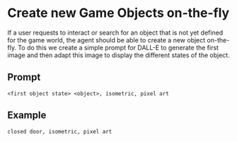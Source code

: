 # Create new Game Objects on-the-fly

If a user requests to interact or search for an object that is not yet defined for the game world, the agent should be able to create a new object on-the-fly.
To do this we create a simple prompt for DALL-E to generate the first image and then adapt this image to display the different states of the object.

## Prompt

```
<first object state> <object>, isometric, pixel art
```

## Example

```
closed door, isometric, pixel art
```
